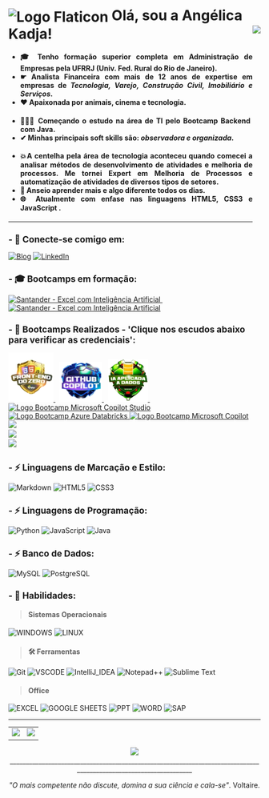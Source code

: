 <h1>
     <img align="center" alt="Logo Flaticon" width="36px" src="https://github.com/angelicakadja/angelicakadja/assets/156589643/b8cfbaa8-3265-4181-986c-5517962ed5af"></a>
    <span>Olá, sou a Angélica Kadja!</span>

  <picture>
  <img align="right" media="(prefers-color-scheme: dark)" height="400" src="https://github.com/angelicakadja/angelicakadja/assets/156589643/71272830-29b9-4f3a-9958-d0c2fc88a799">
</picture>

</h1>

<h4 align="justify">
  
- 🎓 Tenho formação superior completa em Administração de Empresas pela UFRRJ (Univ. Fed. Rural do Rio de Janeiro).
- ☛ Analista Financeira com mais de 12 anos de expertise em empresas de _Tecnologia, Varejo, Construção Civil, Imobiliário e Serviços_.
- ❤️ Apaixonada por animais, cinema e tecnologia. </h4>
</sub>

<h4 align="justify">

- 👩🏽‍💻 Começando o estudo na área de TI pelo Bootcamp Backend com Java.
- ✔ Minhas principais soft skills são: _observadora e organizada_. </h4>
  </sub>

<h4 align="justify">

- 💥A centelha pela área de tecnologia aconteceu quando comecei a analisar métodos de desenvolvimento de atividades e melhoria de processos. Me tornei Expert em Melhoria de Processos e automatização de atividades de diversos tipos de setores.
- 🧠 Anseio aprender mais e algo diferente todos os dias.
- 🌐 Atualmente com enfase nas linguagens HTML5, CSS3 e JavaScript . </h4>
  </sub>

---

<sub>
<h2 align="left"> - 🔗 Conecte-se comigo em: </h2>
</sub>

[![Blog](https://img.shields.io/badge/Blogger-FF5722?style=for-the-badge&logo=blogger&logoColor=white)](https://sintesenuaecrua.blogspot.com/)
[![LinkedIn](https://img.shields.io/badge/LinkedIn-0077B5?style=for-the-badge&logo=linkedin&logoColor=white)](http://www.linkedin.com/in/adm-angelicakadja)

<sub>
<h2 align="left"> - 🎓 Bootcamps em formação: </h2>
</sub>

<div display: inline-block;> 
<a href="[https://github.com/user-attachments/assets/17baab3e-8e44-4500-b61e-0c459e773fb8](https://github.com/user-attachments/assets/17baab3e-8e44-4500-b61e-0c459e773fb8)" target="_blank">
     <img src="https://github.com/user-attachments/assets/17baab3e-8e44-4500-b61e-0c459e773fb8" width="90" alt="Santander - Excel com Inteligência Artificial" /> </a> &nbsp;     
<a href="[https://github.com/user-attachments/assets/518a825c-e5e0-47fd-9af5-6ecbd1182bf5](https://github.com/user-attachments/assets/518a825c-e5e0-47fd-9af5-6ecbd1182bf5)" target="_blank">
     <img src="https://github.com/user-attachments/assets/518a825c-e5e0-47fd-9af5-6ecbd1182bf5" width="85" alt="Santander - Excel com Inteligência Artificial" /> </a>
</div>

<sub>
<h2 align="left"> - 🚀 Bootcamps Realizados - 'Clique nos escudos abaixo para verificar as credenciais': </h2>
</sub>

<div display: inline-block; width="90" target="_blank"> 
<a href="[https://hermes.dio.me/certificates/D50WLGPK.pdf](https://hermes.dio.me/certificates/D50WLGPK.pdf)" target="_blank">
     <img src="./src/img/front-end.png" width="90" alt="Logo Bootcamp Front-End" /> </a> &nbsp;
<a href="[https://hermes.dio.me/certificates/2GXOWDRU.pdf](https://hermes.dio.me/certificates/2GXOWDRU.pdf)" target="_blank">
     <img src="./src/img/github.png" width="85" alt="Logo Bootcamp GitHub Copilot" /> </a> &nbsp;
<a href="[https://hermes.dio.me/certificates/7RBBD6ZR.pdf](https://hermes.dio.me/certificates/7RBBD6ZR.pdf)" target="_blank">
     <img src="./src/img/ia-dados.png" width="80" alt="Logo Bootcamp IA Dados" /> </a> &nbsp;
<a href="[https://hermes.dio.me/certificates/VCUHQUFT.pdf](https://hermes.dio.me/certificates/VCUHQUFT.pdf)" target="_blank">
     <img src="https://github.com/user-attachments/assets/1f7c8879-41cf-4d13-97f1-1b5746740a74" width="80" alt="Logo Bootcamp Microsoft Copilot Studio" target="_blank"/> </a> 
<a href="[https://hermes.dio.me/certificates/YENUHHEQ.pdf](https://hermes.dio.me/certificates/YENUHHEQ.pdf)" target="_blank">
     <img src="https://github.com/user-attachments/assets/2bac7d23-fc2d-417b-a9cf-27ab3fe81f75" width="100" alt="Logo Bootcamp Azure Databricks" /> </a>
<a href="[https://hermes.dio.me/certificates/F0QN1LMW.pdf](https://hermes.dio.me/certificates/F0QN1LMW.pdf)" target="_blank">
     <img src="https://github.com/user-attachments/assets/9d4f70aa-65d6-42e3-8489-3f3a7d4e5c95" width="90" alt="Logo Bootcamp Microsoft Copilot"/> </a>
</div>

<div display: inline-block; width="90" target="_blank">
<a href="[https://hermes.dio.me/certificates/D50WLGPK.pdf](https://hermes.dio.me/certificates/D50WLGPK.pdf)">
<img src="https://github.com/user-attachments/assets/9d4f70aa-65d6-42e3-8489-3f3a7d4e5c95"/> </a>
</div>

<div display: inline-block; width="90" target="_blank">
<a href="(https://hermes.dio.me/certificates/D50WLGPK.pdf)">
<img src="https://github.com/user-attachments/assets/9d4f70aa-65d6-42e3-8489-3f3a7d4e5c95"/> </a>
</div>

<div display: inline-block; width="90" target="_blank">
<a href="https://hermes.dio.me/certificates/D50WLGPK.pdf">
<img src="https://github.com/user-attachments/assets/9d4f70aa-65d6-42e3-8489-3f3a7d4e5c95"/> </a>
</div>


[//]: # "  criar espaço extra entre as imagens"
            
<sub>
<h2 align="left"> - ⚡ Linguagens de Marcação e Estilo: </h2>
</sub>

![Markdown](https://img.shields.io/badge/Markdown-000?style=for-the-badge&logo=markdown)
![HTML5](https://img.shields.io/badge/HTML5-E34F26?style=for-the-badge&logo=html5&logoColor=white)
![CSS3](https://img.shields.io/badge/CSS3-1572B6?style=for-the-badge&logo=css3&logoColor=white)

<sub>
<h2 align="left"> - ⚡ Linguagens de Programação: </h2>
</sub>

![Python](https://img.shields.io/badge/Python-3776AB?logo=python&logoColor=white&style=for-the-badge)
![JavaScript](https://img.shields.io/badge/JavaScript-F7DF1E?style=for-the-badge&logo=javascript&logoColor=black)
![Java](https://img.shields.io/badge/Java-ED8B00?style=for-the-badge&logo=Java&logoColor=white)

<sub>
<h2 align="left"> - ⚡ Banco de Dados: </h2>
</sub>

![MySQL](https://img.shields.io/badge/MySQL-06688F?style=for-the-badge&logo=mysql&logoColor=white)
![PostgreSQL](https://img.shields.io/badge/PostgreSQL-035?style=for-the-badge&logo=postgresql)

<sub>
<h2 align="left"> - 🚀 Habilidades: </h2>
</sub>

> #### Sistemas Operacionais

![WINDOWS](https://img.shields.io/badge/Windows-0078D6?style=for-the-badge&logo=windows&logoColor=white)
![LINUX](https://img.shields.io/badge/Linux-FCC624?style=for-the-badge&logo=linux&logoColor=black)

> #### 🛠️ Ferramentas

![Git](https://img.shields.io/badge/GIT-E44C30?style=for-the-badge&logo=git&logoColor=white)
![VSCODE](https://img.shields.io/badge/Visual_Studio_Code-0078D4?style=for-the-badge&logo=visual%20studio%20code&logoColor=white)
![IntelliJ_IDEA](https://img.shields.io/badge/IntelliJ_IDEA-000000.svg?style=for-the-badge&logo=intellij-idea&logoColor=white)
![Notepad++](https://img.shields.io/badge/Notepad++-90E59A.svg?style=for-the-badge&logo=notepad%2B%2B&logoColor=black)
![Sublime Text](https://img.shields.io/badge/sublime_text-%23575757.svg?&style=for-the-badge&logo=sublime-text&logoColor=important)

> #### Office

![EXCEL](https://img.shields.io/badge/Microsoft_Excel-217346?style=for-the-badge&logo=microsoft-excel&logoColor=white)
![GOOGLE SHEETS](https://img.shields.io/badge/Google%20Sheets-34A853?style=for-the-badge&logo=google-sheets&logoColor=white)
![PPT](https://img.shields.io/badge/Microsoft_PowerPoint-B7472A?style=for-the-badge&logo=microsoft-powerpoint&logoColor=white)
![WORD](https://img.shields.io/badge/Microsoft_Word-2B579A?style=for-the-badge&logo=microsoft-word&logoColor=white)
![SAP](https://img.shields.io/badge/SAP-0FAAFF?style=for-the-badge&logo=sap&logoColor=white)

---

<table cellpadding="0" align=center>
  <tr style="padding: 0">
    <!-- GitHub Stats Card -->  
    <td valign="top"><img height="200" src="https://github-readme-stats.vercel.app/api?username=angelicakadja&rank_icon=github&show_icons=true&theme=radical&border_color=2e4058"/></td>
    <!-- GitHub Top Language Card -->
    <td valign="top"><img height="200" src="https://github-readme-stats.vercel.app/api/top-langs/?username=angelicakadja&layout=compact&theme=radical&border_color=2e4058"/></td>
  </tr>
</table>

<div align=center>
  
<img src="https://capsule-render.vercel.app/api?type=waving&color=gradient&height=130&width=200%&section=footer"/>

</div>

<div align=center>
__________________________________________________________________________________________________________________

</div>

<div align=center>
  
_"O mais competente não discute, domina a sua ciência e cala-se"_. Voltaire.

</div>

